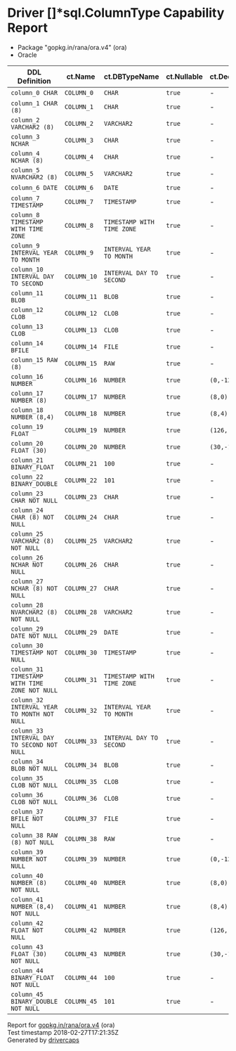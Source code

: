 
# Driver &#91;&#93;&#42;sql.ColumnType Capability Report

- Package "gopkg.in/rana/ora.v4" (ora)
- Oracle

<table>
	<thead>
		<tr>
			<th>DDL Definition</th><th>ct.Name</th><th>ct.DBTypeName</th><th>ct.Nullable</th><th>ct.DecimalSize</th><th>ct.Length</th><th>ct.ScanType</th>
		</tr>
	</thead>
	<tbody>
		<tr>
			<td nowrap><code>column_0 CHAR</code></td>
			<td nowrap><code>COLUMN_0</code></td>
			<td nowrap><code>CHAR</code></td>
			<td nowrap><code>true</code></td>
			<td>-</td>
			<td nowrap><code>1</code></td>
			<td nowrap><code>string</code></td>
		</tr>
		<tr>
			<td nowrap><code>column_1 CHAR (8)</code></td>
			<td nowrap><code>COLUMN_1</code></td>
			<td nowrap><code>CHAR</code></td>
			<td nowrap><code>true</code></td>
			<td>-</td>
			<td nowrap><code>8</code></td>
			<td nowrap><code>string</code></td>
		</tr>
		<tr>
			<td nowrap><code>column_2 VARCHAR2 (8)</code></td>
			<td nowrap><code>COLUMN_2</code></td>
			<td nowrap><code>VARCHAR2</code></td>
			<td nowrap><code>true</code></td>
			<td>-</td>
			<td nowrap><code>8</code></td>
			<td nowrap><code>string</code></td>
		</tr>
		<tr>
			<td nowrap><code>column_3 NCHAR</code></td>
			<td nowrap><code>COLUMN_3</code></td>
			<td nowrap><code>CHAR</code></td>
			<td nowrap><code>true</code></td>
			<td>-</td>
			<td nowrap><code>2</code></td>
			<td nowrap><code>string</code></td>
		</tr>
		<tr>
			<td nowrap><code>column_4 NCHAR (8)</code></td>
			<td nowrap><code>COLUMN_4</code></td>
			<td nowrap><code>CHAR</code></td>
			<td nowrap><code>true</code></td>
			<td>-</td>
			<td nowrap><code>16</code></td>
			<td nowrap><code>string</code></td>
		</tr>
		<tr>
			<td nowrap><code>column_5 NVARCHAR2 (8)</code></td>
			<td nowrap><code>COLUMN_5</code></td>
			<td nowrap><code>VARCHAR2</code></td>
			<td nowrap><code>true</code></td>
			<td>-</td>
			<td nowrap><code>16</code></td>
			<td nowrap><code>string</code></td>
		</tr>
		<tr>
			<td nowrap><code>column_6 DATE</code></td>
			<td nowrap><code>COLUMN_6</code></td>
			<td nowrap><code>DATE</code></td>
			<td nowrap><code>true</code></td>
			<td>-</td>
			<td nowrap><code>7</code></td>
			<td nowrap><code>time.Time</code></td>
		</tr>
		<tr>
			<td nowrap><code>column_7 TIMESTAMP</code></td>
			<td nowrap><code>COLUMN_7</code></td>
			<td nowrap><code>TIMESTAMP</code></td>
			<td nowrap><code>true</code></td>
			<td>-</td>
			<td nowrap><code>11</code></td>
			<td nowrap><code>time.Time</code></td>
		</tr>
		<tr>
			<td nowrap><code>column_8 TIMESTAMP WITH TIME ZONE</code></td>
			<td nowrap><code>COLUMN_8</code></td>
			<td nowrap><code>TIMESTAMP WITH TIME ZONE</code></td>
			<td nowrap><code>true</code></td>
			<td>-</td>
			<td nowrap><code>13</code></td>
			<td nowrap><code>time.Time</code></td>
		</tr>
		<tr>
			<td nowrap><code>column_9 INTERVAL YEAR TO MONTH</code></td>
			<td nowrap><code>COLUMN_9</code></td>
			<td nowrap><code>INTERVAL YEAR TO MONTH</code></td>
			<td nowrap><code>true</code></td>
			<td>-</td>
			<td nowrap><code>5</code></td>
			<td nowrap><code>time.Duration</code></td>
		</tr>
		<tr>
			<td nowrap><code>column_10 INTERVAL DAY TO SECOND</code></td>
			<td nowrap><code>COLUMN_10</code></td>
			<td nowrap><code>INTERVAL DAY TO SECOND</code></td>
			<td nowrap><code>true</code></td>
			<td>-</td>
			<td nowrap><code>11</code></td>
			<td nowrap><code>time.Duration</code></td>
		</tr>
		<tr>
			<td nowrap><code>column_11 BLOB</code></td>
			<td nowrap><code>COLUMN_11</code></td>
			<td nowrap><code>BLOB</code></td>
			<td nowrap><code>true</code></td>
			<td>-</td>
			<td nowrap><code>4000</code></td>
			<td nowrap><code>[]uint8</code></td>
		</tr>
		<tr>
			<td nowrap><code>column_12 CLOB</code></td>
			<td nowrap><code>COLUMN_12</code></td>
			<td nowrap><code>CLOB</code></td>
			<td nowrap><code>true</code></td>
			<td>-</td>
			<td nowrap><code>4000</code></td>
			<td nowrap><code>string</code></td>
		</tr>
		<tr>
			<td nowrap><code>column_13 CLOB</code></td>
			<td nowrap><code>COLUMN_13</code></td>
			<td nowrap><code>CLOB</code></td>
			<td nowrap><code>true</code></td>
			<td>-</td>
			<td nowrap><code>4000</code></td>
			<td nowrap><code>string</code></td>
		</tr>
		<tr>
			<td nowrap><code>column_14 BFILE</code></td>
			<td nowrap><code>COLUMN_14</code></td>
			<td nowrap><code>FILE</code></td>
			<td nowrap><code>true</code></td>
			<td>-</td>
			<td nowrap><code>530</code></td>
			<td nowrap><code>[]uint8</code></td>
		</tr>
		<tr>
			<td nowrap><code>column_15 RAW (8)</code></td>
			<td nowrap><code>COLUMN_15</code></td>
			<td nowrap><code>RAW</code></td>
			<td nowrap><code>true</code></td>
			<td>-</td>
			<td nowrap><code>8</code></td>
			<td nowrap><code>[]uint8</code></td>
		</tr>
		<tr>
			<td nowrap><code>column_16 NUMBER</code></td>
			<td nowrap><code>COLUMN_16</code></td>
			<td nowrap><code>NUMBER</code></td>
			<td nowrap><code>true</code></td>
			<td nowrap><code>(0,-127)</code></td>
			<td nowrap><code>22</code></td>
			<td nowrap><code>float64</code></td>
		</tr>
		<tr>
			<td nowrap><code>column_17 NUMBER (8)</code></td>
			<td nowrap><code>COLUMN_17</code></td>
			<td nowrap><code>NUMBER</code></td>
			<td nowrap><code>true</code></td>
			<td nowrap><code>(8,0)</code></td>
			<td nowrap><code>22</code></td>
			<td nowrap><code>float64</code></td>
		</tr>
		<tr>
			<td nowrap><code>column_18 NUMBER (8,4)</code></td>
			<td nowrap><code>COLUMN_18</code></td>
			<td nowrap><code>NUMBER</code></td>
			<td nowrap><code>true</code></td>
			<td nowrap><code>(8,4)</code></td>
			<td nowrap><code>22</code></td>
			<td nowrap><code>float64</code></td>
		</tr>
		<tr>
			<td nowrap><code>column_19 FLOAT</code></td>
			<td nowrap><code>COLUMN_19</code></td>
			<td nowrap><code>NUMBER</code></td>
			<td nowrap><code>true</code></td>
			<td nowrap><code>(126,-127)</code></td>
			<td nowrap><code>22</code></td>
			<td nowrap><code>float64</code></td>
		</tr>
		<tr>
			<td nowrap><code>column_20 FLOAT (30)</code></td>
			<td nowrap><code>COLUMN_20</code></td>
			<td nowrap><code>NUMBER</code></td>
			<td nowrap><code>true</code></td>
			<td nowrap><code>(30,-127)</code></td>
			<td nowrap><code>22</code></td>
			<td nowrap><code>float64</code></td>
		</tr>
		<tr>
			<td nowrap><code>column_21 BINARY_FLOAT</code></td>
			<td nowrap><code>COLUMN_21</code></td>
			<td nowrap><code>100</code></td>
			<td nowrap><code>true</code></td>
			<td>-</td>
			<td nowrap><code>4</code></td>
			<td nowrap><code>nil</code></td>
		</tr>
		<tr>
			<td nowrap><code>column_22 BINARY_DOUBLE</code></td>
			<td nowrap><code>COLUMN_22</code></td>
			<td nowrap><code>101</code></td>
			<td nowrap><code>true</code></td>
			<td>-</td>
			<td nowrap><code>8</code></td>
			<td nowrap><code>nil</code></td>
		</tr>
		<tr>
			<td nowrap><code>column_23 CHAR NOT NULL</code></td>
			<td nowrap><code>COLUMN_23</code></td>
			<td nowrap><code>CHAR</code></td>
			<td nowrap><code>true</code></td>
			<td>-</td>
			<td nowrap><code>1</code></td>
			<td nowrap><code>string</code></td>
		</tr>
		<tr>
			<td nowrap><code>column_24 CHAR (8) NOT NULL</code></td>
			<td nowrap><code>COLUMN_24</code></td>
			<td nowrap><code>CHAR</code></td>
			<td nowrap><code>true</code></td>
			<td>-</td>
			<td nowrap><code>8</code></td>
			<td nowrap><code>string</code></td>
		</tr>
		<tr>
			<td nowrap><code>column_25 VARCHAR2 (8) NOT NULL</code></td>
			<td nowrap><code>COLUMN_25</code></td>
			<td nowrap><code>VARCHAR2</code></td>
			<td nowrap><code>true</code></td>
			<td>-</td>
			<td nowrap><code>8</code></td>
			<td nowrap><code>string</code></td>
		</tr>
		<tr>
			<td nowrap><code>column_26 NCHAR NOT NULL</code></td>
			<td nowrap><code>COLUMN_26</code></td>
			<td nowrap><code>CHAR</code></td>
			<td nowrap><code>true</code></td>
			<td>-</td>
			<td nowrap><code>2</code></td>
			<td nowrap><code>string</code></td>
		</tr>
		<tr>
			<td nowrap><code>column_27 NCHAR (8) NOT NULL</code></td>
			<td nowrap><code>COLUMN_27</code></td>
			<td nowrap><code>CHAR</code></td>
			<td nowrap><code>true</code></td>
			<td>-</td>
			<td nowrap><code>16</code></td>
			<td nowrap><code>string</code></td>
		</tr>
		<tr>
			<td nowrap><code>column_28 NVARCHAR2 (8) NOT NULL</code></td>
			<td nowrap><code>COLUMN_28</code></td>
			<td nowrap><code>VARCHAR2</code></td>
			<td nowrap><code>true</code></td>
			<td>-</td>
			<td nowrap><code>16</code></td>
			<td nowrap><code>string</code></td>
		</tr>
		<tr>
			<td nowrap><code>column_29 DATE NOT NULL</code></td>
			<td nowrap><code>COLUMN_29</code></td>
			<td nowrap><code>DATE</code></td>
			<td nowrap><code>true</code></td>
			<td>-</td>
			<td nowrap><code>7</code></td>
			<td nowrap><code>time.Time</code></td>
		</tr>
		<tr>
			<td nowrap><code>column_30 TIMESTAMP NOT NULL</code></td>
			<td nowrap><code>COLUMN_30</code></td>
			<td nowrap><code>TIMESTAMP</code></td>
			<td nowrap><code>true</code></td>
			<td>-</td>
			<td nowrap><code>11</code></td>
			<td nowrap><code>time.Time</code></td>
		</tr>
		<tr>
			<td nowrap><code>column_31 TIMESTAMP WITH TIME ZONE NOT NULL</code></td>
			<td nowrap><code>COLUMN_31</code></td>
			<td nowrap><code>TIMESTAMP WITH TIME ZONE</code></td>
			<td nowrap><code>true</code></td>
			<td>-</td>
			<td nowrap><code>13</code></td>
			<td nowrap><code>time.Time</code></td>
		</tr>
		<tr>
			<td nowrap><code>column_32 INTERVAL YEAR TO MONTH NOT NULL</code></td>
			<td nowrap><code>COLUMN_32</code></td>
			<td nowrap><code>INTERVAL YEAR TO MONTH</code></td>
			<td nowrap><code>true</code></td>
			<td>-</td>
			<td nowrap><code>5</code></td>
			<td nowrap><code>time.Duration</code></td>
		</tr>
		<tr>
			<td nowrap><code>column_33 INTERVAL DAY TO SECOND NOT NULL</code></td>
			<td nowrap><code>COLUMN_33</code></td>
			<td nowrap><code>INTERVAL DAY TO SECOND</code></td>
			<td nowrap><code>true</code></td>
			<td>-</td>
			<td nowrap><code>11</code></td>
			<td nowrap><code>time.Duration</code></td>
		</tr>
		<tr>
			<td nowrap><code>column_34 BLOB NOT NULL</code></td>
			<td nowrap><code>COLUMN_34</code></td>
			<td nowrap><code>BLOB</code></td>
			<td nowrap><code>true</code></td>
			<td>-</td>
			<td nowrap><code>4000</code></td>
			<td nowrap><code>[]uint8</code></td>
		</tr>
		<tr>
			<td nowrap><code>column_35 CLOB NOT NULL</code></td>
			<td nowrap><code>COLUMN_35</code></td>
			<td nowrap><code>CLOB</code></td>
			<td nowrap><code>true</code></td>
			<td>-</td>
			<td nowrap><code>4000</code></td>
			<td nowrap><code>string</code></td>
		</tr>
		<tr>
			<td nowrap><code>column_36 CLOB NOT NULL</code></td>
			<td nowrap><code>COLUMN_36</code></td>
			<td nowrap><code>CLOB</code></td>
			<td nowrap><code>true</code></td>
			<td>-</td>
			<td nowrap><code>4000</code></td>
			<td nowrap><code>string</code></td>
		</tr>
		<tr>
			<td nowrap><code>column_37 BFILE NOT NULL</code></td>
			<td nowrap><code>COLUMN_37</code></td>
			<td nowrap><code>FILE</code></td>
			<td nowrap><code>true</code></td>
			<td>-</td>
			<td nowrap><code>530</code></td>
			<td nowrap><code>[]uint8</code></td>
		</tr>
		<tr>
			<td nowrap><code>column_38 RAW (8) NOT NULL</code></td>
			<td nowrap><code>COLUMN_38</code></td>
			<td nowrap><code>RAW</code></td>
			<td nowrap><code>true</code></td>
			<td>-</td>
			<td nowrap><code>8</code></td>
			<td nowrap><code>[]uint8</code></td>
		</tr>
		<tr>
			<td nowrap><code>column_39 NUMBER NOT NULL</code></td>
			<td nowrap><code>COLUMN_39</code></td>
			<td nowrap><code>NUMBER</code></td>
			<td nowrap><code>true</code></td>
			<td nowrap><code>(0,-127)</code></td>
			<td nowrap><code>22</code></td>
			<td nowrap><code>float64</code></td>
		</tr>
		<tr>
			<td nowrap><code>column_40 NUMBER (8) NOT NULL</code></td>
			<td nowrap><code>COLUMN_40</code></td>
			<td nowrap><code>NUMBER</code></td>
			<td nowrap><code>true</code></td>
			<td nowrap><code>(8,0)</code></td>
			<td nowrap><code>22</code></td>
			<td nowrap><code>float64</code></td>
		</tr>
		<tr>
			<td nowrap><code>column_41 NUMBER (8,4) NOT NULL</code></td>
			<td nowrap><code>COLUMN_41</code></td>
			<td nowrap><code>NUMBER</code></td>
			<td nowrap><code>true</code></td>
			<td nowrap><code>(8,4)</code></td>
			<td nowrap><code>22</code></td>
			<td nowrap><code>float64</code></td>
		</tr>
		<tr>
			<td nowrap><code>column_42 FLOAT NOT NULL</code></td>
			<td nowrap><code>COLUMN_42</code></td>
			<td nowrap><code>NUMBER</code></td>
			<td nowrap><code>true</code></td>
			<td nowrap><code>(126,-127)</code></td>
			<td nowrap><code>22</code></td>
			<td nowrap><code>float64</code></td>
		</tr>
		<tr>
			<td nowrap><code>column_43 FLOAT (30) NOT NULL</code></td>
			<td nowrap><code>COLUMN_43</code></td>
			<td nowrap><code>NUMBER</code></td>
			<td nowrap><code>true</code></td>
			<td nowrap><code>(30,-127)</code></td>
			<td nowrap><code>22</code></td>
			<td nowrap><code>float64</code></td>
		</tr>
		<tr>
			<td nowrap><code>column_44 BINARY_FLOAT NOT NULL</code></td>
			<td nowrap><code>COLUMN_44</code></td>
			<td nowrap><code>100</code></td>
			<td nowrap><code>true</code></td>
			<td>-</td>
			<td nowrap><code>4</code></td>
			<td nowrap><code>nil</code></td>
		</tr>
		<tr>
			<td nowrap><code>column_45 BINARY_DOUBLE NOT NULL</code></td>
			<td nowrap><code>COLUMN_45</code></td>
			<td nowrap><code>101</code></td>
			<td nowrap><code>true</code></td>
			<td>-</td>
			<td nowrap><code>8</code></td>
			<td nowrap><code>nil</code></td>
		</tr>
	</tbody>
</table>

Report for [gopkg.in/rana/ora.v4](https://github.com/rana/ora) (ora)<br/>
Test timestamp 2018-02-27T17:21:35Z<br/>
Generated by [drivercaps](https://github.com/jimsmart/drivercaps)

